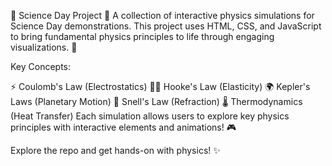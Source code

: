 🔬 Science Day Project 🌌
A collection of interactive physics simulations for Science Day demonstrations. This project uses HTML, CSS, and JavaScript to bring fundamental physics principles to life through engaging visualizations. 🚀

Key Concepts:

⚡ Coulomb's Law (Electrostatics)
🏋️‍♂️ Hooke's Law (Elasticity)
🌍 Kepler's Laws (Planetary Motion)
🔮 Snell's Law (Refraction)
🌡️ Thermodynamics (Heat Transfer)
Each simulation allows users to explore key physics principles with interactive elements and animations! 🎮

Explore the repo and get hands-on with physics! ✨
